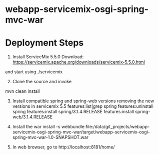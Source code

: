 # webapp-servicemix-osgi-spring-mvc-war 

# Deployment Steps
1. Install ServiceMix 5.5.0 Download: https://servicemix.apache.org/downloads/servicemix-5.5.0.html

and start using ./servicemix

2. Clone the source and invoke

mvn clean install

3. Install compatible spring and spring-web versions removing the new versions in servicemix 5.5
features:list|grep spring
features:uninstall spring
features:install spring/3.1.4.RELEASE
features:install spring-web/3.1.4.RELEASE

4. Install the war
install -s webbundle:file:/data/git_projects/webapp-servicemix-osgi-spring-mvc-war/target/webapp-servicemix-osgi-spring-mvc-war-1.0-SNAPSHOT.war

5. In web browser, go to http://localhost:8181/home/

